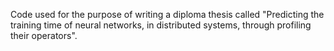 Code used for the purpose of writing a diploma thesis called "Predicting the training time of neural networks, in distributed systems, through profiling their operators".
